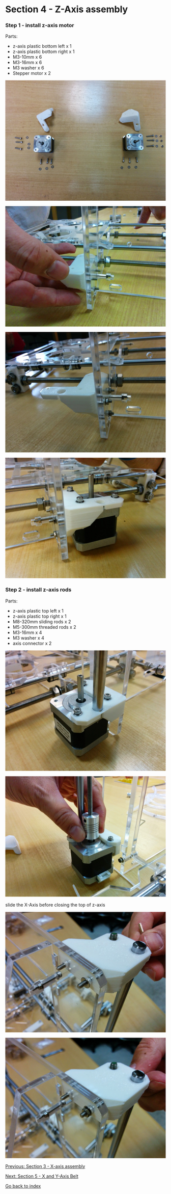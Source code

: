# Section 4 - Z-Axis assembly

### Step 1 - install z-axis motor

Parts:
- z-axis plastic bottom left x 1
- z-axis plastic bottom right x 1
- M3-10mm x 6
- M3-16mm x 6
- M3 washer x 6
- Stepper motor x 2

![](https://raw.githubusercontent.com/MincheeLab/MakeYourOwn3DPrinter/master/images/IMG_20141028_161549.jpg)

![](https://raw.githubusercontent.com/MincheeLab/MakeYourOwn3DPrinter/master/images/IMG_20141028_161827.jpg)

![](https://raw.githubusercontent.com/MincheeLab/MakeYourOwn3DPrinter/master/images/IMG_20141028_161944.jpg)

![](https://raw.githubusercontent.com/MincheeLab/MakeYourOwn3DPrinter/master/images/IMG_20141028_172429.jpg)

### Step 2 - install z-axis rods

Parts:
- z-axis plastic top left x 1
- z-axis plastic top right x 1
- M8-320mm sliding rods x 2
- M5-300mm threaded rods x 2
- M3-16mm x 4
- M3 washer x 4
- axis connector x 2

![](https://raw.githubusercontent.com/MincheeLab/MakeYourOwn3DPrinter/master/images/IMG_20141028_174351.jpg)

![](https://raw.githubusercontent.com/MincheeLab/MakeYourOwn3DPrinter/master/images/IMG_20141028_174429.jpg)

slide the X-Axis before closing the top of z-axis

![](https://raw.githubusercontent.com/MincheeLab/MakeYourOwn3DPrinter/master/images/IMG_20141028_180152.jpg)

![](https://raw.githubusercontent.com/MincheeLab/MakeYourOwn3DPrinter/master/images/IMG_20141028_180204.jpg)

[Previous: Section 3 - X-axis assembly](s3-xaxis-assembly.md)

[Next: Section 5 - X and Y-Axis Belt](s5-xyaxis-belt.md)

[Go back to index](index.md)
